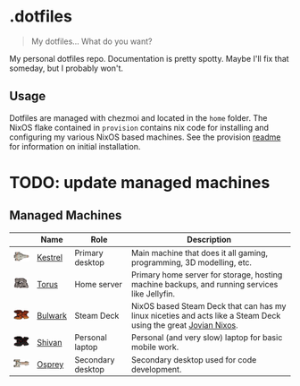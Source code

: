 # .dotfiles
> My dotfiles... What do you want? 

My personal dotfiles repo. Documentation is pretty spotty. Maybe I'll fix that 
someday, but I probably won't. 

## Usage

Dotfiles are managed with chezmoi and located in the `home` folder. The NixOS 
flake contained in `provision` contains nix code for installing and configuring 
my various NixOS based machines. See the provision [readme](./provision/readme.md)
for information on initial installation.

# TODO: update managed machines
## Managed Machines

| | Name | Role | Description |
|---|---|---|---|
| <img src="./resources/img/ships/kestrel.png" width="100"> | [Kestrel](./provision/hosts/kestrel/) | Primary desktop | Main machine that does it all gaming, programming, 3D modelling, etc. |
| <img src="./resources/img/ships/torus.png" width="100"> | [Torus](./provision/hosts/torus/) | Home server | Primary home server for storage, hosting machine backups, and running services like Jellyfin. |
| <img src="./resources/img/ships/bulwark.png" width="100"> | [Bulwark](./provision/hosts/bulwark/) | Steam Deck | NixOS based Steam Deck that can has my linux niceties and acts like a Steam Deck using the great [Jovian Nixos](https://github.com/Jovian-Experiments/Jovian-NixOS). |
| <img src="./resources/img/ships/shivan.png" width="100"> | [Shivan](./provision/hosts/shivan/) | Personal laptop | Personal (and very slow) laptop for basic mobile work. |
| <img src="./resources/img/ships/osprey.png" width="100"> | [Osprey](./provision/hosts/osprey/) | Secondary desktop | Secondary desktop used for code development. |
